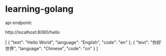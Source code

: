 # learning-golang
api endpoint:

http://localhost:8080/hello

[
  {
    "text": "Hello World",
    "language": "English",
    "code": "en"
  },
  {
    "text": "你好 世界",
    "language": "Chinese",
    "code": "cn"
  }
]